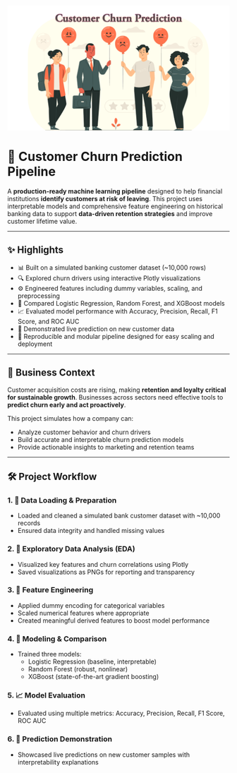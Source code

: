 ![alt text](https://github.com/denisgaribovic/customer-churn-prediction/blob/main/Banner.png)

# 🔄 Customer Churn Prediction Pipeline

A **production-ready machine learning pipeline** designed to help financial institutions **identify customers at risk of leaving**. This project uses interpretable models and comprehensive feature engineering on historical banking data to support **data-driven retention strategies** and improve customer lifetime value.

---

## ✨ Highlights

- 📊 Built on a simulated banking customer dataset (~10,000 rows)  
- 🔍 Explored churn drivers using interactive Plotly visualizations  
- ⚙️ Engineered features including dummy variables, scaling, and preprocessing  
- 🤖 Compared Logistic Regression, Random Forest, and XGBoost models  
- 📈 Evaluated model performance with Accuracy, Precision, Recall, F1 Score, and ROC AUC  
- 🧪 Demonstrated live prediction on new customer data  
- 🔄 Reproducible and modular pipeline designed for easy scaling and deployment  

---

## 🎯 Business Context

Customer acquisition costs are rising, making **retention and loyalty critical for sustainable growth**. Businesses across sectors need effective tools to **predict churn early and act proactively**.

This project simulates how a company can:  
- Analyze customer behavior and churn drivers  
- Build accurate and interpretable churn prediction models  
- Provide actionable insights to marketing and retention teams  

---

## 🛠️ Project Workflow

### 1. 📁 Data Loading & Preparation

- Loaded and cleaned a simulated bank customer dataset with ~10,000 records  
- Ensured data integrity and handled missing values  

### 2. 🧭 Exploratory Data Analysis (EDA)

- Visualized key features and churn correlations using Plotly  
- Saved visualizations as PNGs for reporting and transparency  

### 3. 🧱 Feature Engineering

- Applied dummy encoding for categorical variables  
- Scaled numerical features where appropriate  
- Created meaningful derived features to boost model performance  

### 4. 🤖 Modeling & Comparison

- Trained three models:  
  - Logistic Regression (baseline, interpretable)  
  - Random Forest (robust, nonlinear)  
  - XGBoost (state-of-the-art gradient boosting)   

### 5. 📈 Model Evaluation

- Evaluated using multiple metrics: Accuracy, Precision, Recall, F1 Score, ROC AUC  

### 6. 🧪 Prediction Demonstration

- Showcased live predictions on new customer samples with interpretability explanations
